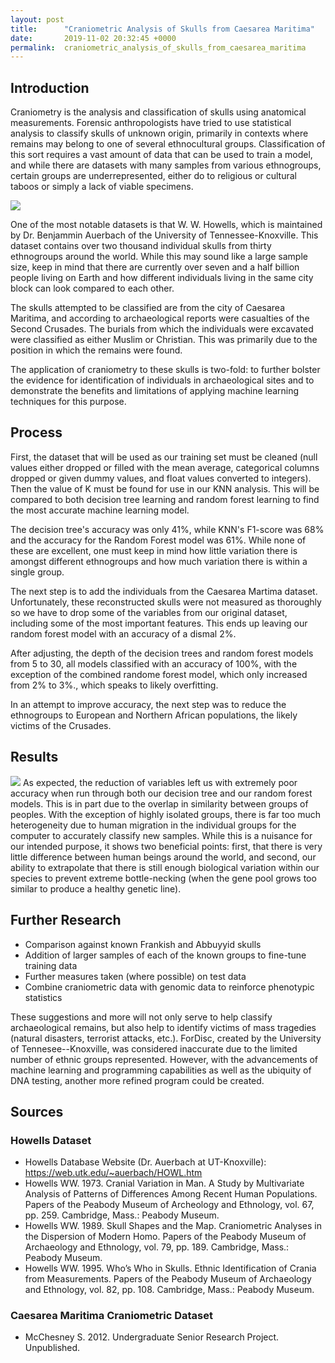 ```yaml
---
layout: post
title:      "Craniometric Analysis of Skulls from Caesarea Maritima"
date:       2019-11-02 20:32:45 +0000
permalink:  craniometric_analysis_of_skulls_from_caesarea_maritima
---
```


## Introduction

Craniometry is the analysis and classification of skulls using anatomical measurements. Forensic anthropologists have tried to use statistical analysis to classify skulls of unknown origin, primarily in contexts where remains may belong to one of several ethnocultural groups. Classification of this sort requires a vast amount of data that can be used to train a model, and while there are datasets with many samples from various ethnogroups, certain groups are underrepresented, either do to religious or cultural taboos or simply a lack of viable specimens. 

![](https://imgur.com/Fd46kyi)

One of the most notable datasets is that W. W. Howells, which is maintained by Dr. Benjammin Auerbach of the University of Tennessee-Knoxville. This dataset contains over two thousand individual skulls from thirty ethnogroups around the world. While this may sound like a large sample size, keep in mind that there are currently over seven and a half billion people living on Earth and how different individuals living in the same city block can look compared to each other.

The skulls attempted to be classified are from the city of Caesarea Maritima, and according to archaeological reports were casualties of the Second Crusades. The burials from which the individuals were excavated were classified as either Muslim or Christian. This was primarily due to the position in which the remains were found.

The application of craniometry to these skulls is two-fold: to further bolster the evidence for identification of individuals in archaeological sites and to demonstrate the benefits and limitations of applying machine learning techniques for this purpose.

## Process
First, the dataset that will be used as our training set must be cleaned (null values either dropped or filled with the mean average, categorical columns dropped or given dummy values, and float values converted to integers). Then the value of K must be found for use in our KNN analysis. This will be compared to both decision tree learning and random forest learning to find the most accurate machine learning model. 

The decision tree's accuracy was only 41%, while KNN's F1-score was 68% and the accuracy for the Random Forest model was 61%. While none of these are excellent, one must keep in mind how little variation there is amongst different ethnogroups and how much variation there is within a single group. 

The next step is to add the individuals from the Caesarea Martima dataset. Unfortunately, these reconstructed skulls were not measured as thoroughly so we have to drop some of the variables from our original dataset, including some of the most important features. This ends up leaving our random forest model with an accuracy of a dismal 2%.

After adjusting, the depth of the decision trees and random forest models from 5 to 30, all models classified with an accuracy of 100%, with the exception of the combined randome forest model, which only increased from 2% to 3%., which speaks to likely overfitting.

In an attempt to improve accuracy, the next step was to reduce the ethnogroups to European and Northern African populations, the likely victims of the Crusades.

## Results
![](https://imgur.com/TJEibrd)
As expected, the reduction of variables left us with extremely poor accuracy when run through both our decision tree and our random forest models. This is in part due to the overlap in similarity between groups of peoples. With the exception of highly isolated groups, there is far too much heterogeneity due to human migration in the individual groups for the computer to accurately classify new samples. While this is a nuisance for our intended purpose, it shows two beneficial points: first, that there is very little difference between human beings around the world, and second, our ability to extrapolate that there is still enough biological variation within our species to prevent extreme bottle-necking (when the gene pool grows too similar to produce a healthy genetic line).

## Further Research
* Comparison against known Frankish and Abbuyyid skulls
* Addition of larger samples of each of the known groups to fine-tune training data
* Further measures taken (where possible) on test data
* Combine craniometric data with genomic data to reinforce phenotypic statistics

These suggestions and more will not only serve to help classify archaeological remains, but also help to identify victims of mass tragedies (natural disasters, terrorist attacks, etc.). ForDisc, created by the University of Tennesee--Knoxville, was considered inaccurate due to the limited number of ethnic groups represented. However, with the advancements of machine learning and programming capabilities as well as the ubiquity of DNA testing, another more refined program could be created.
## Sources
### Howells Dataset
* Howells Database Website (Dr. Auerbach at UT-Knoxville): https://web.utk.edu/~auerbach/HOWL.htm
* Howells WW. 1973. Cranial Variation in Man. A Study by Multivariate Analysis of Patterns of Differences Among Recent Human Populations. Papers of the Peabody Museum of Archeology and Ethnology, vol. 67, pp. 259. Cambridge, Mass.: Peabody Museum.
* Howells WW. 1989. Skull Shapes and the Map. Craniometric Analyses in the Dispersion of Modern Homo. Papers of the Peabody Museum of Archaeology and Ethnology, vol. 79, pp. 189. Cambridge, Mass.: Peabody Museum.
* Howells WW. 1995. Who’s Who in Skulls. Ethnic Identification of Crania from Measurements. Papers of the Peabody Museum of Archaeology and Ethnology, vol. 82, pp. 108. Cambridge, Mass.: Peabody Museum.

### Caesarea Maritima Craniometric Dataset
* McChesney S. 2012. Undergraduate Senior Research Project. Unpublished.
